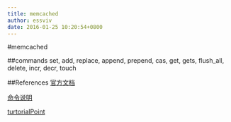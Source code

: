 ```yaml
---
title: memcached
author: essviv
date: 2016-01-25 10:20:54+0800
---
```


#memcached

##commands
set, add, replace, append, prepend, cas, get, gets, flush_all, delete, incr, decr, touch

##References
[官方文档](https://code.google.com/p/memcached/wiki/NewStart)

[命令说明](https://github.com/memcached/memcached/blob/master/doc/protocol.txt)

[turtorialPoint](http://www.tutorialspoint.com/memcached/)
